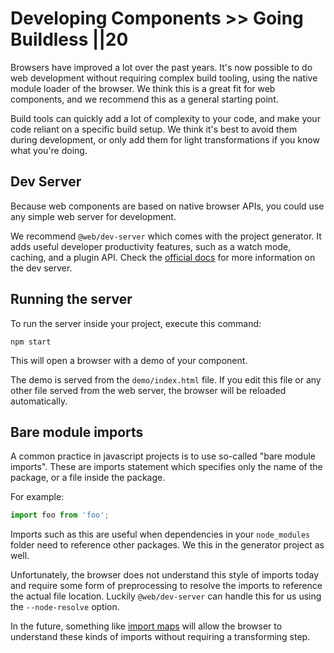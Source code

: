 # Developing Components >> Going Buildless ||20

Browsers have improved a lot over the past years. It's now possible to do web development without requiring complex build tooling, using the native module loader of the browser. We think this is a great fit for web components, and we recommend this as a general starting point.

Build tools can quickly add a lot of complexity to your code, and make your code reliant on a specific build setup. We think it's best to avoid them during development, or only add them for light transformations if you know what you're doing.

## Dev Server

Because web components are based on native browser APIs, you could use any simple web server for development.

We recommend `@web/dev-server` which comes with the project generator. It adds useful developer productivity features, such as a watch mode, caching, and a plugin API. Check the [official docs](https://modern-web.dev/docs/dev-server/overview/) for more information on the dev server.

## Running the server

To run the server inside your project, execute this command:

```
npm start
```

This will open a browser with a demo of your component.

The demo is served from the `demo/index.html` file. If you edit this file or any other file served from the web server, the browser will be reloaded automatically.

## Bare module imports

A common practice in javascript projects is to use so-called "bare module imports". These are imports statement which specifies only the name of the package, or a file inside the package.

For example:

```js
import foo from 'foo';
```

Imports such as this are useful when dependencies in your `node_modules` folder need to reference other packages. We this in the generator project as well.

Unfortunately, the browser does not understand this style of imports today and require some form of preprocessing to resolve the imports to reference the actual file location. Luckily `@web/dev-server` can handle this for us using the `--node-resolve` option.

In the future, something like [import maps](https://github.com/WICG/import-maps) will allow the browser to understand these kinds of imports without requiring a transforming step.
